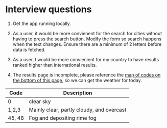 # Interview questions

1. Get the app running locally.

2. As a user, it would be more convienent for the search for cities without having to press the search button. Modify the form so search happens when the text changes. Ensure there are a minimum of 2 letters before data is fetched.

3. As a user, I would be more convienient for my country to have results ranked higher than international results.

4. The results page is incomplete, please reference the [map of codes on the bottom of this page](https://open-meteo.com/en/docs), so we can get the weather for today.


| Code   | Description                        |
| ------ | ---------------------------------- |
| 0  | clear sky             |
| 1,2,3  | Mainly clear, partly cloudy, and overcast       |
| 45, 48  | Fog and depositing rime fog         |

